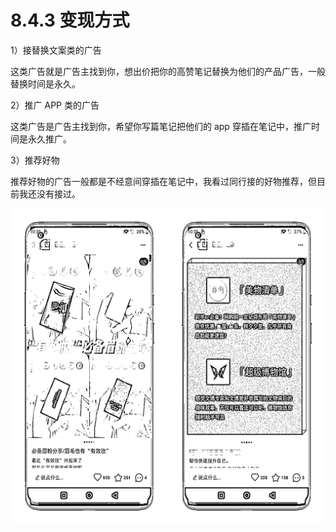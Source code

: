# 8.4.3 变现方式

1）接替换文案类的广告

这类广告就是广告主找到你，想出价把你的高赞笔记替换为他们的产品广告，一般替换时间是永久。

2）推广 APP 类的广告

这类广告是广告主找到你，希望你写篇笔记把他们的 app 穿插在笔记中，推广时间是永久推广。

3）推荐好物

推荐好物的广告一般都是不经意间穿插在笔记中，我看过同行接的好物推荐，但目前我还没有接过。

![](img/d849027e7a91adae3204e3b20ad78bbe.png)